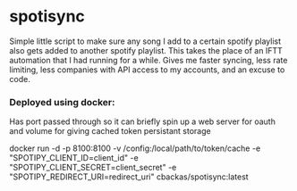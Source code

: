 # spotisync

Simple little script to make sure any song I add to a certain spotify playlist also gets added to another spotify playlist. This takes the place of an IFTT automation that I had running for a while. Gives me faster syncing, less rate limiting, less companies with API access to my accounts, and an excuse to code. 


### Deployed using docker: 
Has port passed through so it can briefly spin up a web server for oauth and volume for giving cached token persistant storage

docker run -d -p 8100:8100 -v /config:/local/path/to/token/cache -e "SPOTIPY_CLIENT_ID=client_id" -e "SPOTIPY_CLIENT_SECRET=client_secret" -e "SPOTIPY_REDIRECT_URI=redirect_uri" cbackas/spotisync:latest
